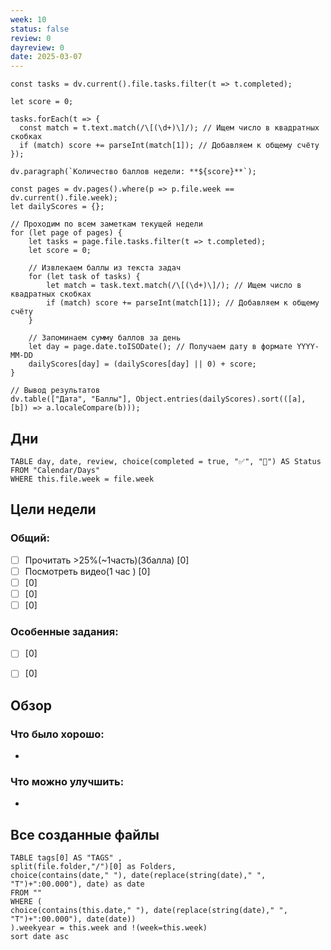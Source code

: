 ```yaml
---
week: 10
status: false
review: 0
dayreview: 0
date: 2025-03-07
---
```

```dataviewjs
const tasks = dv.current().file.tasks.filter(t => t.completed);

let score = 0;

tasks.forEach(t => {
  const match = t.text.match(/\[(\d+)\]/); // Ищем число в квадратных скобках
  if (match) score += parseInt(match[1]); // Добавляем к общему счёту
});

dv.paragraph(`Количество баллов недели: **${score}**`);
```

```dataviewjs
const pages = dv.pages().where(p => p.file.week == dv.current().file.week);
let dailyScores = {};

// Проходим по всем заметкам текущей недели
for (let page of pages) {
    let tasks = page.file.tasks.filter(t => t.completed);
    let score = 0;

    // Извлекаем баллы из текста задач
    for (let task of tasks) {
        let match = task.text.match(/\[(\d+)\]/); // Ищем число в квадратных скобках
        if (match) score += parseInt(match[1]); // Добавляем к общему счёту
    }

    // Запоминаем сумму баллов за день
    let day = page.date.toISODate(); // Получаем дату в формате YYYY-MM-DD
    dailyScores[day] = (dailyScores[day] || 0) + score;
}

// Вывод результатов
dv.table(["Дата", "Баллы"], Object.entries(dailyScores).sort(([a], [b]) => a.localeCompare(b)));
```



## Дни
```dataview
TABLE day, date, review, choice(completed = true, "✅", "🔄") AS Status
FROM "Calendar/Days" 
WHERE this.file.week = file.week
```

## Цели недели

### Общий:
- [ ] Прочитать >25%(~1часть)(3балла) [0]
- [ ] Посмотреть видео(1 час ) [0]
- [ ] [0]
- [ ] [0]
- [ ] [0]
### Особенные задания:
- [ ] [0]
- [ ] [0]




## Обзор

### Что было хорошо:
 - 



### Что можно улучшить:
- 


## Все созданные файлы
```dataview
TABLE tags[0] AS "TAGS" ,
split(file.folder,"/")[0] as Folders,
choice(contains(date," "), date(replace(string(date)," ", "T")+":00.000"), date) as date
FROM ""
WHERE (
choice(contains(this.date," "), date(replace(string(date)," ", "T")+":00.000"), date(date))
).weekyear = this.week and !(week=this.week)
sort date asc
```

